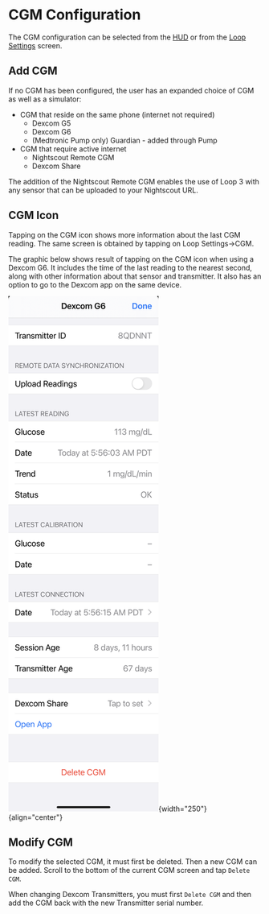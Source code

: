 # CGM Configuration

The CGM configuration can be selected from the [HUD](loop-3-displays.md#heads-up-display) or from the [Loop Settings](loop-3-settings.md) screen.

## Add CGM

If no CGM has been configured, the user has an expanded choice of CGM as well as a simulator:

* CGM that reside on the same phone (internet not required)
    * Dexcom G5
    * Dexcom G6
    * (Medtronic Pump only) Guardian - added through Pump
* CGM that require active internet
    * Nightscout Remote CGM
    * Dexcom Share

The addition of the Nightscout Remote CGM enables the use of Loop 3 with any sensor that can be uploaded to your Nightscout URL.

## CGM Icon

Tapping on the CGM icon shows more information about the last CGM reading. The same screen is obtained by tapping on Loop Settings->CGM.  

The graphic below shows result of tapping on the CGM icon when using a Dexcom G6.  It includes the time of the last reading to the nearest second, along with other information about that sensor and transmitter. It also has an option to go to the Dexcom app on the same device.

![dexcom information screen from ](img/dexcom-info-menu.svg){width="250"}
{align="center"}

## Modify CGM

To modify the selected CGM, it must first be deleted. Then a new CGM can be added.  Scroll to the bottom of the current CGM screen and tap `Delete CGM`.

When changing Dexcom Transmitters, you must first `Delete CGM` and then add the CGM back with the new Transmitter serial number.


